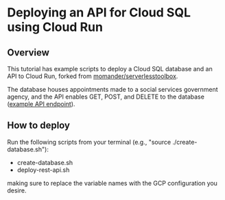 # Deploying an API for Cloud SQL using Cloud Run

## Overview
This tutorial has example scripts to deploy a Cloud SQL database and an API to Cloud Run, forked from [momander/serverlesstoolbox](https://github.com/momander/serverlesstoolbox/tree/master/rest-api-sql).

The database houses appointments made to a social services government agency, and the API enables GET, POST, and DELETE to the database ([example API endpoint](https://social-service-appointments-6vabcavgiq-ue.a.run.app/1)).

## How to deploy
Run the following scripts from your terminal (e.g., "source ./create-database.sh"):
 - create-database.sh
 - deploy-rest-api.sh
 
 making sure to replace the variable names with the GCP configuration you desire.
